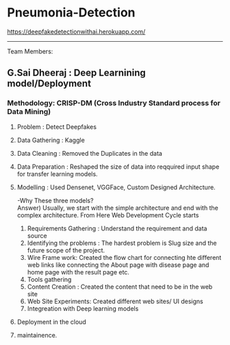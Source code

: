 # Pneumonia-Detection
https://deepfakedetectionwithai.herokuapp.com/

----------------------------------------------------------------------------------------------------------------------------------------------------------------------           

Team Members:                                                                                                                                 

G.Sai Dheeraj : Deep Learnining model/Deployment                                                                                                                                 
---------------------------------------------------------------------------------------------------------------------------------------------------------------------------                                                                                                                                                                                           
### Methodology: CRISP-DM  (Cross Industry Standard process for Data Mining)
  1) Problem : Detect Deepfakes
  2) Data Gathering : Kaggle 
  3) Data Cleaning : Removed the Duplicates in the data
  4) Data Preparation : Reshaped the size of data into reqquired input shape for transfer learning models.
  5) Modelling : Used Densenet, VGGFace, Custom Designed Architecture.                                                                                                                                                                                         

     -Why These three models?                                                                                                                                                                                         
     Answer) Usually, we start with the simple architecture and end with the complex architecture.
                                                                                                                                                                                        From Here Web Development Cycle starts 
     1) Requirements Gathering : Understand the requirement and data source
     2) Identifying the problems : The hardest problem is Slug size and the future scope of the project.  
     3) Wire Frame work: Created the flow chart for connecting hte different web links like connecting the About page with disease page and home page with the result page etc.
     4) Tools gathering
     5) Content Creation : Created the content that need to be in the web site
     6) Web Site Experiments: Created different web sites/ UI designs
     7) Integreation with Deep learning models                                                                                                                                       
   6) Deployment in the cloud
   7) maintainence.
